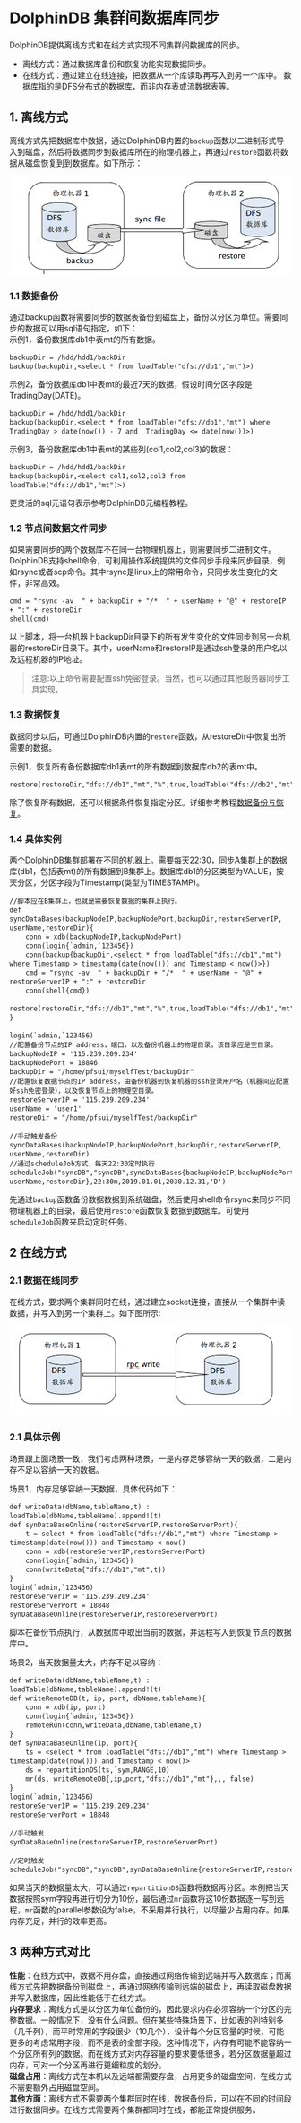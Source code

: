 # DolphinDB 集群间数据库同步

DolphinDB提供离线方式和在线方式实现不同集群间数据库的同步。 
* 离线方式：通过数据库备份和恢复功能实现数据同步。
* 在线方式：通过建立在线连接，把数据从一个库读取再写入到另一个库中。
数据库指的是DFS分布式的数据库，而非内存表或流数据表等。

## 1. 离线方式
离线方式先把数据库中数据，通过DolphinDB内置的`backup`函数以二进制形式导入到磁盘，然后将数据同步到数据库所在的物理机器上，再通过`restore`函数将数据从磁盘恢复到到数据库。如下所示：  

![image](images/datasync/1.png)   

### 1.1 数据备份
通过backup函数将需要同步的数据表备份到磁盘上，备份以分区为单位。需要同步的数据可以用sql语句指定，如下：  
示例1，备份数据库db1中表mt的所有数据。
```
backupDir = /hdd/hdd1/backDir		
backup(backupDir,<select * from loadTable("dfs://db1","mt")>)
```

示例2，备份数据库db1中表mt的最近7天的数据，假设时间分区字段是TradingDay(DATE)。
```
backupDir = /hdd/hdd1/backDir		
backup(backupDir,<select * from loadTable("dfs://db1","mt") where TradingDay > date(now()) - 7 and  TradingDay <= date(now())>)
```

示例3，备份数据库db1中表mt的某些列(col1,col2,col3)的数据：
```
backupDir = /hdd/hdd1/backDir		
backup(backupDir,<select col1,col2,col3 from loadTable("dfs://db1","mt")>)
```
更灵活的sql元语句表示参考DolphinDB元编程教程。

### 1.2 节点间数据文件同步
如果需要同步的两个数据库不在同一台物理机器上，则需要同步二进制文件。DolphinDB支持shell命令，可利用操作系统提供的文件同步手段来同步目录，例如rsync或者scp命令。其中rsync是linux上的常用命令，只同步发生变化的文件，非常高效。
```
cmd = "rsync -av  " + backupDir + "/*  " + userName + "@" + restoreIP + ":" + restoreDir 
shell(cmd)
```
以上脚本，将一台机器上backupDir目录下的所有发生变化的文件同步到另一台机器的restoreDir目录下。其中，userName和restoreIP是通过ssh登录的用户名以及远程机器的IP地址。
> 注意:以上命令需要配置ssh免密登录。当然，也可以通过其他服务器同步工具实现。

### 1.3 数据恢复
数据同步以后，可通过DolphinDB内置的`restore`函数，从restoreDir中恢复出所需要的数据。

示例1，恢复所有备份数据库db1表mt的所有数据到数据库db2的表mt中。
```
restore(restoreDir,"dfs://db1","mt","%",true,loadTable("dfs://db2","mt"))
```
除了恢复所有数据，还可以根据条件恢复指定分区。详细参考教程[数据备份与恢复](restore-backup.md)。

### 1.4 具体实例
两个DolphinDB集群部署在不同的机器上。需要每天22:30，同步A集群上的数据库(db1，包括表mt)的所有数据到B集群上。数据库db1的分区类型为VALUE，按天分区，分区字段为Timestamp(类型为TIMESTAMP)。    

```
//脚本应在B集群上，也就是需要恢复数据的集群上执行。
def syncDataBases(backupNodeIP,backupNodePort,backupDir,restoreServerIP, userName,restoreDir){
	conn = xdb(backupNodeIP,backupNodePort)
	conn(login{`admin,`123456})
	conn(backup{backupDir,<select * from loadTable("dfs://db1","mt") where Timestamp > timestamp(date(now())) and Timestamp < now()>})
	cmd = "rsync -av  " + backupDir + "/*  " + userName + "@" + restoreServerIP + ":" + restoreDir 
	conn(shell{cmd})
	restore(restoreDir,"dfs://db1","mt","%",true,loadTable("dfs://db1","mt"))
}

login(`admin,`123456)
//配置备份节点的IP address，端口，以及备份机器上的物理目录，该目录应是空目录。
backupNodeIP = '115.239.209.234' 
backupNodePort = 18846
backupDir = "/home/pfsui/myselfTest/backupDir"
//配置恢复数据节点的IP address，由备份机器到恢复机器的ssh登录用户名（机器间应配置好ssh免密登录），以及恢复节点上的物理空目录。
restoreServerIP = '115.239.209.234'
userName = 'user1'
restoreDir = "/home/pfsui/myselfTest/backupDir"

//手动触发备份
syncDataBases(backupNodeIP,backupNodePort,backupDir,restoreServerIP, userName,restoreDir)
//通过scheduleJob方式，每天22:30定时执行
scheduleJob("syncDB","syncDB",syncDataBases{backupNodeIP,backupNodePort,backupDir,restoreServerIP, userName,restoreDir},22:30m,2019.01.01,2030.12.31,'D')
```
先通过`backup`函数备份数据数据到系统磁盘，然后使用shell命令rsync来同步不同物理机器上的目录，最后使用`restore`函数恢复数据到数据库。可使用`scheduleJob`函数来启动定时任务。

## 2 在线方式

### 2.1 数据在线同步

在线方式，要求两个集群同时在线，通过建立socket连接，直接从一个集群中读数据，并写入到另一个集群上。如下图所示:

![image](images/datasync/2.png) 


### 2.1 具体示例
场景跟上面场景一致，我们考虑两种场景，一是内存足够容纳一天的数据，二是内存不足以容纳一天的数据。

场景1，内存足够容纳一天数据，具体代码如下：
```
def writeData(dbName,tableName,t) : loadTable(dbName,tableName).append!(t)
def synDataBaseOnline(restoreServerIP,restoreServerPort){
	t = select * from loadTable("dfs://db1","mt") where Timestamp > timestamp(date(now())) and Timestamp < now()
	conn = xdb(restoreServerIP,restoreServerPort)
	conn(login{`admin,`123456})
	conn(writeData{"dfs://db1","mt",t})
}
login(`admin,`123456)
restoreServerIP = '115.239.209.234'
restoreServerPort = 18848
synDataBaseOnline(restoreServerIP,restoreServerPort)
```
脚本在备份节点执行，从数据库中取出当前的数据，并远程写入到恢复节点的数据库中。

场景2，当天数据量太大，内存不足以容纳：
```
def writeData(dbName,tableName,t) : loadTable(dbName,tableName).append!(t)
def writeRemoteDB(t, ip, port, dbName,tableName){
	conn = xdb(ip, port)
	conn(login{`admin,`123456})
	remoteRun(conn,writeData,dbName,tableName,t)
}
def synDataBaseOnline(ip, port){
	ts = <select * from loadTable("dfs://db1","mt") where Timestamp > timestamp(date(now())) and Timestamp < now()>
	ds = repartitionDS(ts,`sym,RANGE,10)
	mr(ds, writeRemoteDB{,ip,port,"dfs://db1","mt"},,, false)
}
login(`admin,`123456)
restoreServerIP = '115.239.209.234'
restoreServerPort = 18848

//手动触发
synDataBaseOnline(restoreServerIP,restoreServerPort)

//定时触发
scheduleJob("syncDB","syncDB",synDataBaseOnline{restoreServerIP,restoreServerPort},22:30m,2019.01.01,2030.12.31,'D')
```
如果当天的数据量太大，可以通过`repartitionDS`函数将数据再分区。本例把当天数据按照sym字段再进行切分为10份，最后通过`mr`函数将这10份数据逐一写到远程，`mr`函数的parallel参数设为false，不采用并行执行，以尽量少占用内存。如果内存充足，并行的效率更高。

## 3 两种方式对比
__性能__：在线方式中，数据不用存盘，直接通过网络传输到远端并写入数据库；而离线方式先把数据备份到磁盘上，再通过网络传输到远端的磁盘上，再读取磁盘数据并写入数据库，因此性能低于在线方式。  
__内存要求__：离线方式是以分区为单位备份的，因此要求内存必须容纳一个分区的完整数据。一般情况下，没有什么问题。但在某些特殊场景下，比如表的列特别多（几千列），而平时常用的字段很少（10几个），设计每个分区容量的时候，可能更多的考虑常用字段，而不是表的全部字段。这种情况下，内存有可能不能容纳一个分区所有列的数据。而在线方式对内存容量的要求要低很多，若分区数据量超过内存，可对一个分区再进行更细粒度的划分。  
__磁盘占用__：离线方式在本机以及远端都需要存盘，占用更多的磁盘空间，在线方式不需要额外占用磁盘空间。  
__其他方面__：离线方式不需要两个集群同时在线，数据备份后，可以在不同的时间段进行数据同步。在线方式需要两个集群都同时在线，都能正常提供服务。 
